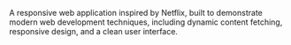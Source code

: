 A responsive web application inspired by Netflix, built to demonstrate modern web development techniques, including dynamic content fetching, responsive design, and a clean user interface.
